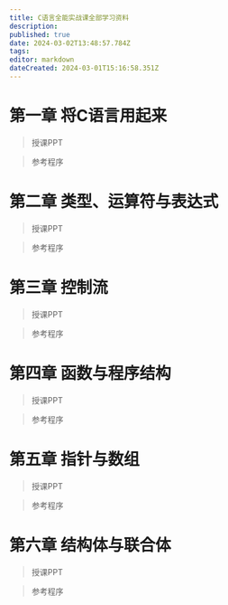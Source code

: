```yaml
---
title: C语言全能实战课全部学习资料
description: 
published: true
date: 2024-03-02T13:48:57.784Z
tags: 
editor: markdown
dateCreated: 2024-03-01T15:16:58.351Z
---
```


# 第一章 将C语言用起来
> 授课PPT

> 参考程序


# 第二章 类型、运算符与表达式
> 授课PPT

> 参考程序



# 第三章 控制流
> 授课PPT

> 参考程序



# 第四章 函数与程序结构
> 授课PPT

> 参考程序



# 第五章 指针与数组
> 授课PPT

> 参考程序



# 第六章 结构体与联合体
> 授课PPT

> 参考程序

